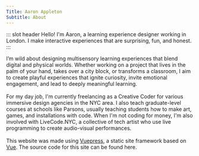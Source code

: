 ```yaml
---
Title: Aaron Appleton
Subtitle: About
---
```


::: slot header
Hello! I'm Aaron, a learning experience designer working in London. I make interactive experiences that are surprising, fun, and honest.
:::

I’m wild about designing multisensory learning experiences that blend digital and physical worlds. Whether working on a project that lives in the palm of your hand, takes over a city block, or transforms a classroom, I aim to create playful experiences that ignite curiosity, invite emotional engagement, and lead to deeply meaningful learning.
<br><br>
For my day job, I'm currently freelancing as a Creative Coder for various immersive design agencies in the NYC area. I also teach graduate-level courses at schools like Parsons, usually teaching students how to make art, games, and installations with code. When I'm not coding for money, I'm also involved with LiveCode.NYC, a collective of tech artist who use live programming to create audio-visual performances.
<br><br>
This website was made using [Vuepress](https://vuepress.vuejs.org/), a static site framework based on [Vue](https://vuejs.org/). The source code for this site can be found here.
